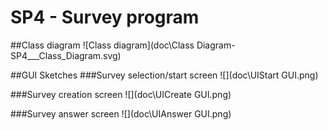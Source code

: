 # SP4 - Survey program

##Class diagram
![Class diagram](doc\Class Diagram-SP4___Class_Diagram.svg)

##GUI Sketches
###Survey selection/start screen
![](doc\UIStart GUI.png)

###Survey creation screen
![](doc\UICreate GUI.png)

###Survey answer screen
![](doc\UIAnswer GUI.png)
